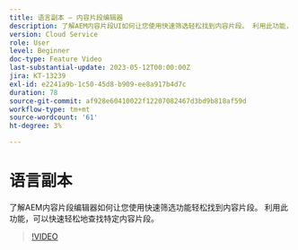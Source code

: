 ```yaml
---
title: 语言副本 — 内容片段编辑器
description: 了解AEM内容片段UI如何让您使用快速筛选轻松找到内容片段。 利用此功能，可以快速轻松地查找特定内容片段。
version: Cloud Service
role: User
level: Beginner
doc-type: Feature Video
last-substantial-update: 2023-05-12T00:00:00Z
jira: KT-13239
exl-id: e2241a9b-1c50-45d8-b909-ee8a917b4d7c
duration: 78
source-git-commit: af928e60410022f12207082467d3bd9b818af59d
workflow-type: tm+mt
source-wordcount: '61'
ht-degree: 3%

---
```


# 语言副本

了解AEM内容片段编辑器如何让您使用快速筛选功能轻松找到内容片段。 利用此功能，可以快速轻松地查找特定内容片段。

>[!VIDEO](https://video.tv.adobe.com/v/3419311/?learn=on)
